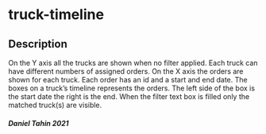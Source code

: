 # truck-timeline

## Description

On the Y axis all the trucks are shown when no filter applied. Each truck can have different numbers of assigned orders. On the X axis the orders are shown for each truck.
Each order has an id and a start and end date. The boxes on a truck’s timeline represents the orders. The left side of the box is the start date the right is the end.
When the filter text box is filled only the matched truck(s) are visible.

##### *Daniel Tahin 2021*


